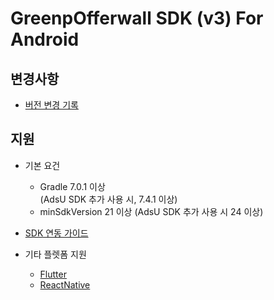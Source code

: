 # GreenpOfferwall SDK (v3) For Android
## 변경사항
- [버전 변경 기록](https://github.com/rnd-adforus/GreenpSDK_Android/releases)
## 지원
- 기본 요건
    - Gradle 7.0.1 이상 <br>
      (AdsU SDK 추가 사용 시, 7.4.1 이상)
    - minSdkVersion 21 이상
      (AdsU SDK 추가 사용 시 24 이상)

- [SDK 연동 가이드](https://github.com/rnd-adforus/GreenpSDK_Android/wiki/Greenp-Offerwall-Android-v3-%EC%97%B0%EB%8F%99%EA%B0%80%EC%9D%B4%EB%93%9C)
- 기타 플렛폼 지원
    - [Flutter](https://github.com/rnd-adforus/GreenpSDK_Android/wiki/GreenpOfferwall-(v3)-SDK-for-Flutter-(AOS)-%EC%A7%80%EC%9B%90-%EA%B0%80%EC%9D%B4%EB%93%9C)
    - [ReactNative](https://github.com/rnd-adforus/GreenpSDK_Android/wiki/ReactNative-GreenpOfferwall-SDK-%EA%B0%80%EC%9D%B4%EB%93%9C)
